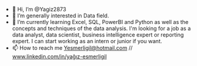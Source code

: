 - 👋 Hi, I’m @Yagiz2873
- 👀 I’m generally interested in Data field.
- 🌱 I’m currently learning Excel, SQL, PowerBI and Python as well as the concepts and techniques of the data analysis. I'm looking for a job as a data analyst, data scientist, business intelligence expert or reporting expert. I can start working as an intern or junior if you want.
- 📫 How to reach me Yesmerligil@hotmail.com //  www.linkedin.com/in/yağız-esmerligil            

<!---
Yagiz2873/Yagiz2873 is a ✨ special ✨ repository because its `README.md` (this file) appears on your GitHub profile.
You can click the Preview link to take a look at your changes.
--->
